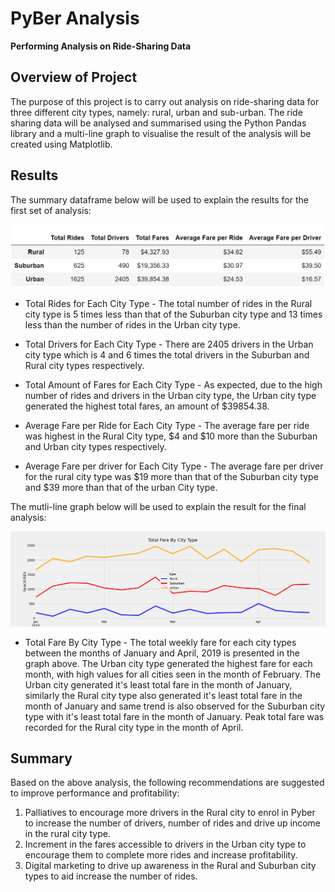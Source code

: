 # PyBer Analysis
**Performing Analysis on Ride-Sharing Data**

  ## Overview of Project
  The purpose of this project is to carry out analysis on ride-sharing data for three different city types, namely: rural, urban and sub-urban. The ride sharing data will be analysed and summarised using the Python Pandas library and a multi-line graph to visualise the result of the analysis will be created using Matplotlib.

  ## Results
  The summary dataframe below will be used to explain the results for the first set of analysis:  

  ![summary_df](https://github.com/nnamdiilokah/PyBer_Analysis/blob/main/Resources/summary_df.png)


   + Total Rides for Each City Type - The total number of rides in the Rural city type is 5 times less than that of the Suburban city type and 13 times less than the number of rides in the Urban city type.

   + Total Drivers for Each City Type - There are 2405 drivers in the Urban city type which is 4 and 6 times the total drivers in the Suburban and Rural city types respectively.

   + Total Amount of Fares for Each City Type - As expected, due to the high number of rides and drivers in the Urban city type, the Urban city type generated the highest total fares, an amount of $39854.38.

   + Average Fare per Ride for Each City Type - The average fare per ride was highest in the Rural City type, $4 and $10 more than the Suburban and Urban city types respectively.

   + Average Fare per driver for Each City Type - The average fare per driver for the rural city type was $19 more than that of the Suburban city type and $39 more than that of the urban City type.

   
   The mutli-line graph below will be used to explain the result for the final analysis:
   
   ![PyBer_fare_summary](https://github.com/nnamdiilokah/PyBer_Analysis/blob/main/analysis/PyBer_fare_summary.png)

   
   + Total Fare By City Type - The total weekly fare for each city types between the months of January and April, 2019 is presented in the graph above. The Urban city type generated the highest fare for each month, with high values for all cities seen in the month of February. The Urban city generated it's least total fare in the month of January, similarly the Rural city type also generated it's least total fare in the month of January and same trend is also observed for the Suburban city type with it's least total fare in the month of January. Peak total fare was recorded for the Rural city type in the month of April.

   

   ## Summary
   
   Based on the above analysis, the following recommendations are suggested to improve performance and profitability:
   1) Palliatives to encourage more drivers in the Rural city to enrol in Pyber to increase the number of drivers, number of rides and drive up income in the rural city type.
   2) Increment in the fares accessible to drivers in the Urban city type to encourage them to complete more rides and increase profitability.
   3) Digital marketing to drive up awareness in the Rural and Suburban city types to aid increase the number of rides.
   